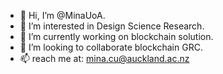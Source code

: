- 👋 Hi, I’m @MinaUoA.
- 👀 I’m interested in Design Science Research.
- 🌱 I’m currently working on blockchain solution.
- 💞️ I’m looking to collaborate blockchain GRC.
- 📫 reach me at: mina.cu@auckland.ac.nz

<!---
MinaUoA/MinaUoA is a ✨ special ✨ repository because its `README.md` (this file) appears on your GitHub profile.
You can click the Preview link to take a look at your changes.
--->
